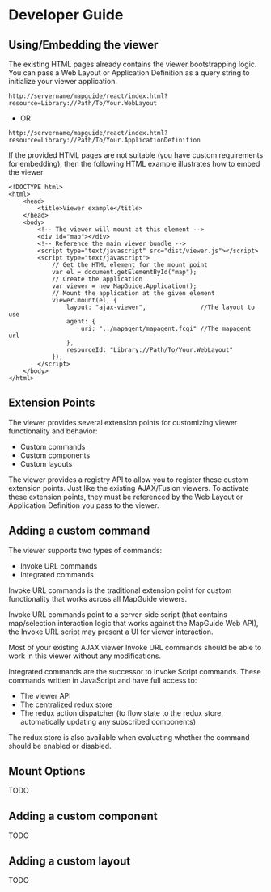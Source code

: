# Developer Guide

## Using/Embedding the viewer

The existing HTML pages already contains the viewer bootstrapping logic. You can pass a Web Layout
or Application Definition as a query string to initialize your viewer application.

`http://servername/mapguide/react/index.html?resource=Library://Path/To/Your.WebLayout`

- OR

`http://servername/mapguide/react/index.html?resource=Library://Path/To/Your.ApplicationDefinition`

If the provided HTML pages are not suitable (you have custom requirements for embedding), then the
following HTML example illustrates how to embed the viewer

```
<!DOCTYPE html>
<html>
    <head>
        <title>Viewer example</title>
    </head>
    <body>
        <!-- The viewer will mount at this element -->
        <div id="map"></div>
        <!-- Reference the main viewer bundle -->
        <script type="text/javascript" src="dist/viewer.js"></script>
        <script type="text/javascript">
            // Get the HTML element for the mount point
            var el = document.getElementById("map");
            // Create the application
            var viewer = new MapGuide.Application();
            // Mount the application at the given element
            viewer.mount(el, {
                layout: "ajax-viewer",               //The layout to use
                agent: {
                    uri: "../mapagent/mapagent.fcgi" //The mapagent url
                },
                resourceId: "Library://Path/To/Your.WebLayout"
            });
        </script>
    </body>
</html>
```

## Extension Points

The viewer provides several extension points for customizing viewer functionality and behavior:

 * Custom commands
 * Custom components
 * Custom layouts

The viewer provides a registry API to allow you to register these custom extension points. Just like the
existing AJAX/Fusion viewers. To activate these extension points, they must be referenced by the Web Layout
or Application Definition you pass to the viewer.

## Adding a custom command

The viewer supports two types of commands:

 * Invoke URL commands
 * Integrated commands

Invoke URL commands is the traditional extension point for custom functionality that works across
all MapGuide viewers.

Invoke URL commands point to a server-side script (that contains map/selection interaction logic
that works against the MapGuide Web API), the Invoke URL script may present a UI for viewer interaction.

Most of your existing AJAX viewer Invoke URL commands should be able to work in this viewer
without any modifications.

Integrated commands are the successor to Invoke Script commands. These commands written in JavaScript and have full access to:

 * The viewer API
 * The centralized redux store
 * The redux action dispatcher (to flow state to the redux store, automatically updating any subscribed components)

The redux store is also available when evaluating whether the command should be enabled or disabled.

## Mount Options

TODO

## Adding a custom component

TODO

## Adding a custom layout

TODO
